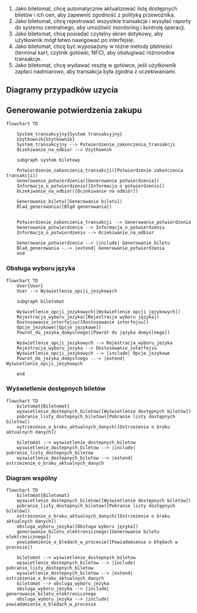 1. Jako biletomat, chcę automatycznie aktualizować listę dostępnych biletów i ich cen, aby zapewnić zgodność z polityką przewoźnika.
2. Jako biletomat, chcę rejestrować wszystkie transakcje i wysyłać raporty do systemu centralnego, aby umożliwić monitoring i kontrolę operacji.
3. Jako biletomat, chcę posiadać czytelny ekran dotykowy, aby użytkownik mógł łatwo nawigować po interfejsie.
4. Jako biletomat, chcę być wyposażony w różne metody płatności (terminal kart, czytnik gotówki, NFC), aby obsługiwać różnorodne transakcje.
5. Jako biletomat, chcę wydawać resztę w gotówce, jeśli użytkownik zapłaci nadmiarowo, aby transakcja była zgodna z oczekiwaniami.

## Diagramy przypadków uzycia

## Generowanie potwierdzenia zakupu

```mermaid
flowchart TD
    
    System_transakcyjny{System transakcyjny}
    Uzytkownik{Użytkownik}
    System_transakcyjny --> Potwierdzenie_zakonczenia_transakcji
    Oczekiwanie_na_odbior --> Uzytkownik

    subgraph system biletowy
    
    Potwierdzenie_zakonczenia_transakcji([Potwierdzenie zakończenia transakcji])
    Generowanie_potwierdzenia([Generowanie potwierdzenia])
    Informacja_o_potwierdzeniu([Informacja o potwierdzeniu])
    Oczekiwanie_na_odbior([Oczekiwanie na odbiór])

    Generowanie_biletu([Generowanie biletu])
    Blad_generowania([Błąd generowania])


    Potwierdzenie_zakonczenia_transakcji --> Generowanie_potwierdzenia
    Generowanie_potwierdzenia --> Informacja_o_potwierdzeniu
    Informacja_o_potwierdzeniu --> Oczekiwanie_na_odbior

    Generowanie_potwierdzenia --> |include| Generowanie_biletu
    Blad_generowania -.-> |extend| Generowanie_potwierdzenia
    end
```

### Obsługa wyboru języka

```mermaid
flowchart TD
    User{User}
    User --> Wyświetlenie_opcji_jezykowych

    subgraph biletomat
    
    Wyświetlenie_opcji_jezykowych([Wyświetlenie opcji językowych])
    Rejestracja_wyboru_jezyka([Rejestracja wyboru języka])
    Dostosowanie_interfejsu([Dostosowanie interfejsu])
    Opcje_jezykowe([Opcje językowe])
    Powrot_do_jezyka_domyslnego([Powrót do języka domyślnego])

    Wyświetlenie_opcji_jezykowych --> Rejestracja_wyboru_jezyka
    Rejestracja_wyboru_jezyka --> Dostosowanie_interfejsu
    Wyświetlenie_opcji_jezykowych --> |include| Opcje_jezykowe
    Powrot_do_jezyka_domyslnego -.-> |extend| Wyświetlenie_opcji_jezykowych

    end
```

### Wyświetlenie dostępnych biletów

```mermaid
flowchart TD
    biletomat{Biletomat}
    wyswietlenie_dostepnych_biletow([Wyświetlenie dostępnych biletów])
    pobranie_listy_dostepnych_biletow([Pobranie listy dostępnych biletów])
    ostrzezenie_o_braku_aktualnych_danych([Ostrzeżenie o braku aktualnych danych])
    
    biletomat --> wyswietlenie_dostepnych_biletow
    wyswietlenie_dostepnych_biletow --> |include| pobranie_listy_dostepnych_biletow
    wyswietlenie_dostepnych_biletow --> |extend| ostrzezenie_o_braku_aktualnych_danych
```

### Diagram wspólny


```mermaid
flowchart TD
    biletomat{Biletomat}
    wyswietlenie_dostepnych_biletow([Wyświetlenie dostępnych biletów])
    pobranie_listy_dostepnych_biletow([Pobranie listy dostępnych biletów])
    ostrzezenie_o_braku_aktualnych_danych([Ostrzeżenie o braku aktualnych danych])
    obsluga_wyboru_jezyka([Obsługa wyboru języka])
    generowanie_biletu_elektronicznego([Generowanie biletu elektronicznego])
    powiadomienie_o_bledach_w_procesie([Powiadomienie o błędach w procesie])
    
    biletomat --> wyswietlenie_dostepnych_biletow
    wyswietlenie_dostepnych_biletow --> |include| pobranie_listy_dostepnych_biletow
    wyswietlenie_dostepnych_biletow --> |extend| ostrzezenie_o_braku_aktualnych_danych
    biletomat --> obsluga_wyboru_jezyka
    obsluga_wyboru_jezyka --> |include| generowanie_biletu_elektronicznego
    obsluga_wyboru_jezyka --> |include| powiadomienie_o_bledach_w_procesie
```
